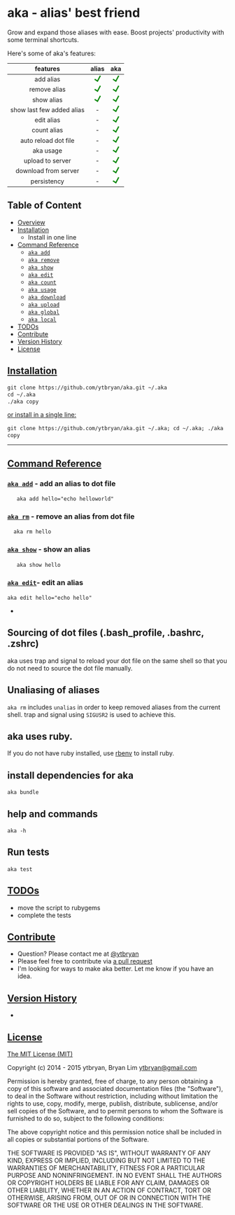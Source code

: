# aka - alias' best friend
Grow and expand those aliases with ease. Boost projects' productivity with some terminal shortcuts.

Here's some of aka's features:

| features          | alias           | aka |
| :-------------: |:----------:| :-----:|
| add alias       | ![Yes](demo/yes.png) | ![Yes](demo/yes.png) |
| remove alias      | ![Yes](demo/yes.png)     |   ![Yes](demo/yes.png) |
| show alias |  ![Yes](demo/yes.png)       |    ![Yes](demo/yes.png) |
| show last few added alias |  -       |    ![Yes](demo/yes.png) |
| edit alias |  -       |    ![Yes](demo/yes.png)  |
| count alias | -      |    ![Yes](demo/yes.png) |
| auto reload dot file      |-  |    ![Yes](demo/yes.png)|
| aka usage | -      |    ![Yes](demo/yes.png) |
| upload to server | -      |    ![Yes](demo/yes.png) |
| download from server | -     |    ![Yes](demo/yes.png) |
| persistency        |-                    |    ![Yes](demo/yes.png) |

## Table of Content

* [Overview](#overview)
* [Installation](#installation)
  * Install in one line
* [Command Reference](#command-reference)
  * [`aka add`](#aka-add)
  * [`aka remove`](#aka-remove)
  * [`aka show`](#aka-show)
  * [`aka edit`](#aka-edit)
  * [`aka count`](#aka-count)
  * [`aka usage`](#aka-usage)
  * [`aka download`](#aka-download)
  * [`aka upload`](#aka-upload)
  * [`aka global`](#aka-global)
  * [`aka local`](#aka-local)
* [TODOs](#todos)
* [Contribute](#contribute)
* [Version History](#version-history)
* [License](#license)

## [Installation](#installation)
```
git clone https://github.com/ytbryan/aka.git ~/.aka
cd ~/.aka
./aka copy
```

[or install in a single line:](#single-line)
```
git clone https://github.com/ytbryan/aka.git ~/.aka; cd ~/.aka; ./aka copy

```
---

## [Command Reference](#command-reference)

### [`aka add`](#aka-add) - add an alias to dot file
```
   aka add hello="echo helloworld"
```

### [`aka rm`](#aka-remove) - remove an alias from dot file
```
  aka rm hello
```

### [`aka show`](#aka-show) - show an alias
```
   aka show hello
```

### [`aka edit`](#aka-edit)- edit an alias
```
aka edit hello="echo hello"
```
-

## Sourcing of dot files (.bash_profile, .bashrc, .zshrc)
aka uses trap and signal to reload your dot file on the same shell so that you do not need to source the dot file manually.

## Unaliasing of aliases
`aka rm` includes `unalias` in order to keep removed aliases from the current shell. trap and signal using `SIGUSR2` is used to achieve this.

## aka uses ruby.
If you do not have ruby installed, use [rbenv](https://github.com/sstephenson/rbenv) to install ruby.

## install dependencies for aka
```
aka bundle
```
## help and commands
```
aka -h
```

## Run tests

```
aka test
```

## [TODOs](#todos)
- move the script to rubygems
- complete the tests

## [Contribute](#contribute)
- Question? Please contact me at [@ytbryan](http://twitter.com/ytbryan)
- Please feel free to contribute via [a pull request](https://github.com/ytbryan/aka/compare)
- I'm looking for ways to make aka better. Let me know if you have an idea.

## [Version History](#version-history)
-

## [License](#license)
[The MIT License (MIT)](http://www.opensource.org/licenses/MIT)

Copyright (c) 2014 - 2015 ytbryan, Bryan Lim <ytbryan@gmail.com>

Permission is hereby granted, free of charge, to any person obtaining a copy
of this software and associated documentation files (the "Software"), to deal
in the Software without restriction, including without limitation the rights
to use, copy, modify, merge, publish, distribute, sublicense, and/or sell
copies of the Software, and to permit persons to whom the Software is
furnished to do so, subject to the following conditions:

The above copyright notice and this permission notice shall be included in all
copies or substantial portions of the Software.

THE SOFTWARE IS PROVIDED "AS IS", WITHOUT WARRANTY OF ANY KIND, EXPRESS OR
IMPLIED, INCLUDING BUT NOT LIMITED TO THE WARRANTIES OF MERCHANTABILITY,
FITNESS FOR A PARTICULAR PURPOSE AND NONINFRINGEMENT. IN NO EVENT SHALL THE
AUTHORS OR COPYRIGHT HOLDERS BE LIABLE FOR ANY CLAIM, DAMAGES OR OTHER
LIABILITY, WHETHER IN AN ACTION OF CONTRACT, TORT OR OTHERWISE, ARISING FROM,
OUT OF OR IN CONNECTION WITH THE SOFTWARE OR THE USE OR OTHER DEALINGS IN THE
SOFTWARE.
